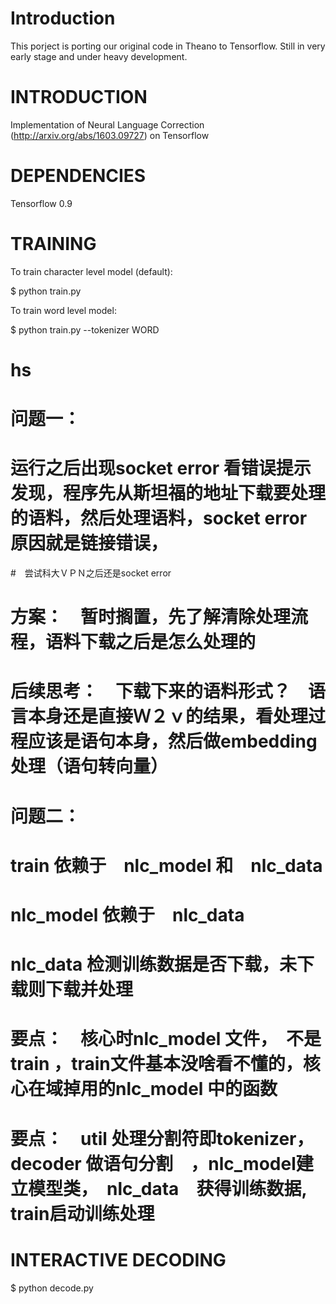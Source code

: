 Introduction
============

This porject is porting our original code in Theano to Tensorflow. Still in very early stage and under heavy development.


INTRODUCTION
============

Implementation of Neural Language Correction (http://arxiv.org/abs/1603.09727) on Tensorflow

DEPENDENCIES
============

Tensorflow 0.9


TRAINING
========

To train character level model (default):

   $ python train.py


To train word level model:

   $ python train.py --tokenizer WORD
# hs
# 问题一：
# 运行之后出现socket error 看错误提示发现，程序先从斯坦福的地址下载要处理的语料，然后处理语料，socket error 原因就是链接错误，
#　尝试科大ＶＰＮ之后还是socket error
# 方案：　暂时搁置，先了解清除处理流程，语料下载之后是怎么处理的　　
# 后续思考：　下载下来的语料形式？　语言本身还是直接Ｗ２ｖ的结果，看处理过程应该是语句本身，然后做embedding 处理（语句转向量）
# 问题二：
# train 依赖于　nlc_model 和　nlc_data
# nlc_model 依赖于　nlc_data
# nlc_data 检测训练数据是否下载，未下载则下载并处理
# 要点：　核心时nlc_model 文件，　不是train ，train文件基本没啥看不懂的，核心在域掉用的nlc_model 中的函数
# 要点：　util 处理分割符即tokenizer，　decoder 做语句分割　，nlc_model建立模型类，　nlc_data　获得训练数据, train启动训练处理　
# 
INTERACTIVE DECODING
====================

   $ python decode.py



